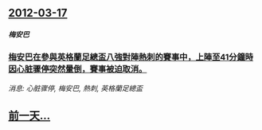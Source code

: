 ## [2012-03-17](/news/2012/03/17/index.md)

##### 梅安巴
### [ 梅安巴在參與英格蘭足總盃八強對陣熱刺的賽事中，上陣至41分鐘時因心脏骤停突然暈倒，賽事被迫取消。](/news/2012/03/17/梅安巴在參與英格蘭足總盃八強對陣熱刺的賽事中-上陣至41分鐘時因心脏骤停突然暈倒-賽事被迫取消.md)
_消息: 心脏骤停, 梅安巴, 熱刺, 英格蘭足總盃_

## [前一天...](/news/2012/03/16/index.md)

